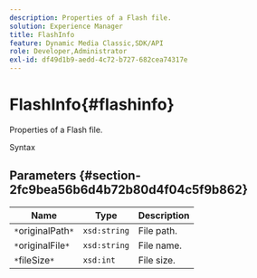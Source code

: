 ```yaml
---
description: Properties of a Flash file.
solution: Experience Manager
title: FlashInfo
feature: Dynamic Media Classic,SDK/API
role: Developer,Administrator
exl-id: df49d1b9-aedd-4c72-b727-682cea74317e
---
```

# FlashInfo{#flashinfo}

Properties of a Flash file.

 Syntax 

## Parameters {#section-2fc9bea56b6d4b72b80d4f04c5f9b862}

|  Name  | Type  | Description  |
|---|---|---|
|  `*`originalPath`*`  | `xsd:string`  | File path.  |
|  `*`originalFile`*`  | `xsd:string`  | File name.  |
|  `*`fileSize`*`  | `xsd:int`  | File size.  |
